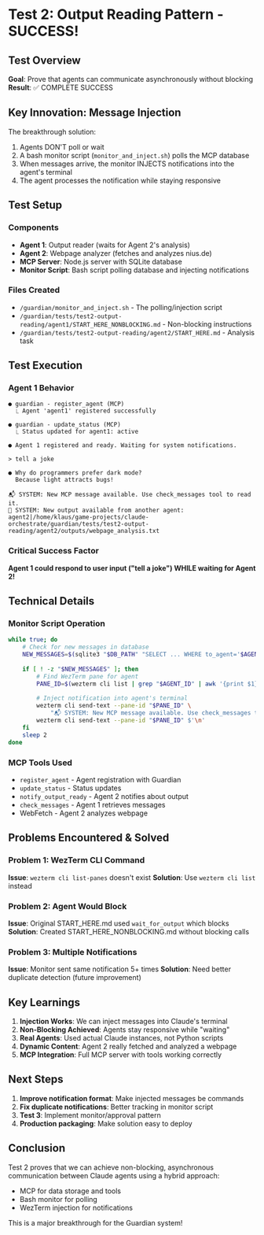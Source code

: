 # Test 2: Output Reading Pattern - SUCCESS!

## Test Overview
**Goal**: Prove that agents can communicate asynchronously without blocking
**Result**: ✅ COMPLETE SUCCESS

## Key Innovation: Message Injection

The breakthrough solution:
1. Agents DON'T poll or wait
2. A bash monitor script (`monitor_and_inject.sh`) polls the MCP database
3. When messages arrive, the monitor INJECTS notifications into the agent's terminal
4. The agent processes the notification while staying responsive

## Test Setup

### Components
- **Agent 1**: Output reader (waits for Agent 2's analysis)
- **Agent 2**: Webpage analyzer (fetches and analyzes nius.de)
- **MCP Server**: Node.js server with SQLite database
- **Monitor Script**: Bash script polling database and injecting notifications

### Files Created
- `/guardian/monitor_and_inject.sh` - The polling/injection script
- `/guardian/tests/test2-output-reading/agent1/START_HERE_NONBLOCKING.md` - Non-blocking instructions
- `/guardian/tests/test2-output-reading/agent2/START_HERE.md` - Analysis task

## Test Execution

### Agent 1 Behavior
```
● guardian - register_agent (MCP)
  ⎿ Agent 'agent1' registered successfully

● guardian - update_status (MCP)
  ⎿ Status updated for agent1: active

● Agent 1 registered and ready. Waiting for system notifications.

> tell a joke

● Why do programmers prefer dark mode?
  Because light attracts bugs!

📬 SYSTEM: New MCP message available. Use check_messages tool to read it.
📄 SYSTEM: New output available from another agent: agent2|/home/klaus/game-projects/claude-orchestrate/guardian/tests/test2-output-reading/agent2/outputs/webpage_analysis.txt
```

### Critical Success Factor
**Agent 1 could respond to user input ("tell a joke") WHILE waiting for Agent 2!**

## Technical Details

### Monitor Script Operation
```bash
while true; do
    # Check for new messages in database
    NEW_MESSAGES=$(sqlite3 "$DB_PATH" "SELECT ... WHERE to_agent='$AGENT_ID'...")
    
    if [ ! -z "$NEW_MESSAGES" ]; then
        # Find WezTerm pane for agent
        PANE_ID=$(wezterm cli list | grep "$AGENT_ID" | awk '{print $1}')
        
        # Inject notification into agent's terminal
        wezterm cli send-text --pane-id "$PANE_ID" \
            "📬 SYSTEM: New MCP message available. Use check_messages tool to read it."
        wezterm cli send-text --pane-id "$PANE_ID" $'\n'
    fi
    sleep 2
done
```

### MCP Tools Used
- `register_agent` - Agent registration with Guardian
- `update_status` - Status updates
- `notify_output_ready` - Agent 2 notifies about output
- `check_messages` - Agent 1 retrieves messages
- WebFetch - Agent 2 analyzes webpage

## Problems Encountered & Solved

### Problem 1: WezTerm CLI Command
**Issue**: `wezterm cli list-panes` doesn't exist
**Solution**: Use `wezterm cli list` instead

### Problem 2: Agent Would Block
**Issue**: Original START_HERE.md used `wait_for_output` which blocks
**Solution**: Created START_HERE_NONBLOCKING.md without blocking calls

### Problem 3: Multiple Notifications
**Issue**: Monitor sent same notification 5+ times
**Solution**: Need better duplicate detection (future improvement)

## Key Learnings

1. **Injection Works**: We can inject messages into Claude's terminal
2. **Non-Blocking Achieved**: Agents stay responsive while "waiting"
3. **Real Agents**: Used actual Claude instances, not Python scripts
4. **Dynamic Content**: Agent 2 really fetched and analyzed a webpage
5. **MCP Integration**: Full MCP server with tools working correctly

## Next Steps

1. **Improve notification format**: Make injected messages be commands
2. **Fix duplicate notifications**: Better tracking in monitor script
3. **Test 3**: Implement monitor/approval pattern
4. **Production packaging**: Make solution easy to deploy

## Conclusion

Test 2 proves that we can achieve non-blocking, asynchronous communication between Claude agents using a hybrid approach:
- MCP for data storage and tools
- Bash monitor for polling
- WezTerm injection for notifications

This is a major breakthrough for the Guardian system!